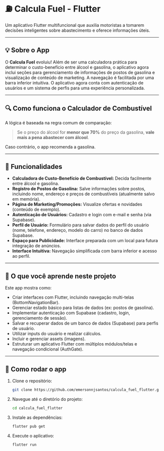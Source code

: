 # ⛽ Calcula Fuel - Flutter

Um aplicativo Flutter multifuncional que auxilia motoristas a tomarem decisões inteligentes sobre abastecimento e oferece informações úteis.

---

## 💡 Sobre o App

O **Calcula Fuel** evoluiu! Além de ser uma calculadora prática para determinar o custo-benefício entre álcool e gasolina, o aplicativo agora inclui seções para gerenciamento de informações de postos de gasolina e visualização de conteúdo de marketing. A navegação é facilitada por uma barra inferior intuitiva. O aplicativo agora conta com autenticação de usuários e um sistema de perfis para uma experiência personalizada.

---

## 🔍 Como funciona o Calculador de Combustível

A lógica é baseada na regra comum de comparação:

> Se o preço do álcool for **menor que 70%** do preço da gasolina, **vale mais a pena abastecer com álcool**.

Caso contrário, o app recomenda a gasolina.

---

## 🎨 Funcionalidades

- **Calculadora de Custo-Benefício de Combustível:** Decida facilmente entre álcool e gasolina.
- **Registro de Postos de Gasolina:** Salve informações sobre postos, incluindo nome, endereço e preços de combustíveis (atualmente salvo em memória).
- **Página de Marketing/Promoções:** Visualize ofertas e novidades (conteúdo de exemplo).
- **Autenticação de Usuários:** Cadastro e login com e-mail e senha (via Supabase).
- **Perfil de Usuário:** Formulário para salvar dados do perfil do usuário (nome, telefone, endereço, modelo do carro) no banco de dados Supabase.
- **Espaço para Publicidade:** Interface preparada com um local para futura integração de anúncios.
- **Interface Intuitiva:** Navegação simplificada com barra inferior e acesso ao perfil.

---

## 🧠 O que você aprende neste projeto

Este app mostra como:

- Criar interfaces com Flutter, incluindo navegação multi-telas (BottomNavigationBar).
- Gerenciar estado básico para listas de dados (ex: postos de gasolina).
- Implementar autenticação com Supabase (cadastro, login, gerenciamento de sessão).
- Salvar e recuperar dados de um banco de dados (Supabase) para perfis de usuário.
- Utilizar inputs do usuário e realizar cálculos.
- Incluir e gerenciar assets (imagens).
- Estruturar um aplicativo Flutter com múltiplos módulos/telas e navegação condicional (AuthGate).

---

## 🚀 Como rodar o app

1. Clone o repositório:
   ```bash
   git clone https://github.com/emersonnjsantos/calcula_fuel_flutter.git
   ```
2. Navegue até o diretório do projeto:
   ```bash
   cd calcula_fuel_flutter
   ```
3. Instale as dependências:
   ```bash
   flutter pub get
   ```
4. Execute o aplicativo:
   ```bash
   flutter run
   ```

